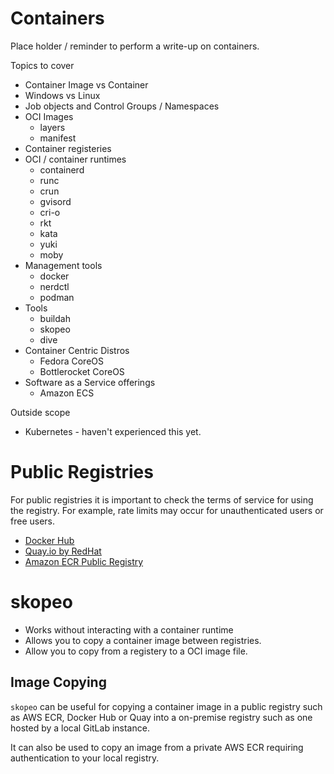 
Containers
==========

Place holder / reminder to perform a write-up on containers.

Topics to cover
* Container Image vs Container
* Windows vs Linux
* Job objects and Control Groups / Namespaces 
* OCI Images
    * layers
    * manifest
* Container registeries
* OCI / container runtimes
    * containerd
    * runc
    * crun
    * gvisord
    * cri-o
    * rkt
    * kata
    * yuki
    * moby
* Management tools
    * docker
    * nerdctl
    * podman
* Tools
    * buildah
    * skopeo
    * dive
* Container Centric Distros
    * Fedora CoreOS
    * Bottlerocket CoreOS
* Software as a Service offerings
    * Amazon ECS

Outside scope
* Kubernetes - haven't experienced this yet.

# Public Registries

For public registries it is important to check the terms of service for using
the registry. For example, rate limits may occur for unauthenticated users
or free users.

* [Docker Hub][docker-hub] 
* [Quay.io by RedHat][quay]
* [Amazon ECR Public Registry][aws-ecr-registry]

# skopeo

* Works without interacting with a container runtime
* Allows you to copy a container image between registries.
* Allow you to copy from a registery to a OCI image file.

## Image Copying

`skopeo` can be useful for copying a container image in a public registry
such as AWS ECR, Docker Hub or Quay into a on-premise registry such as one
hosted by a local GitLab instance.

It can also be used to copy an image from a private AWS ECR requiring
authentication to your local registry.


[docker-hub]: https://hub.docker.com/
[gh-skopeo]: https://github.com/containers/skopeo
[aws-ecr-registry]: https://gallery.ecr.aws/
[quay]: https://quay.io/

